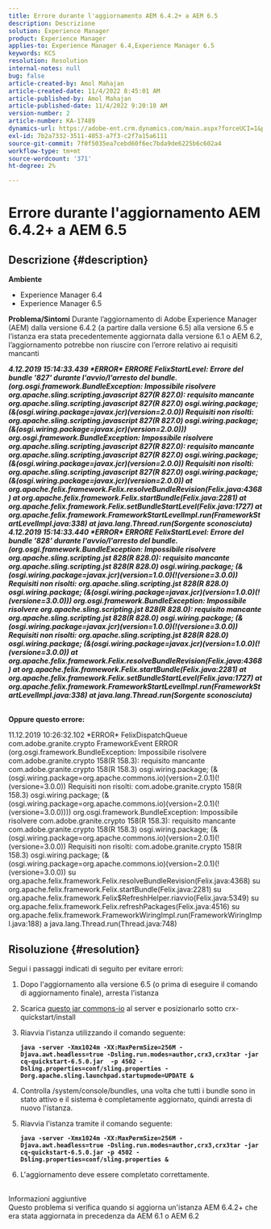 ```yaml
---
title: Errore durante l'aggiornamento AEM 6.4.2+ a AEM 6.5
description: Descrizione
solution: Experience Manager
product: Experience Manager
applies-to: Experience Manager 6.4,Experience Manager 6.5
keywords: KCS
resolution: Resolution
internal-notes: null
bug: false
article-created-by: Amol Mahajan
article-created-date: 11/4/2022 8:45:01 AM
article-published-by: Amol Mahajan
article-published-date: 11/4/2022 9:20:10 AM
version-number: 2
article-number: KA-17489
dynamics-url: https://adobe-ent.crm.dynamics.com/main.aspx?forceUCI=1&pagetype=entityrecord&etn=knowledgearticle&id=c239e0f7-1c5c-ed11-9561-6045bd006704
exl-id: 7b2a7332-3511-4053-a7f3-c2f7a15a6111
source-git-commit: 7f0f5035ea7cebd60f6ec7bda9de6225b6c602a4
workflow-type: tm+mt
source-wordcount: '371'
ht-degree: 2%

---
```


# Errore durante l&#39;aggiornamento AEM 6.4.2+ a AEM 6.5

## Descrizione {#description}

<b>Ambiente</b>
- Experience Manager 6.4
- Experience Manager 6.5

<b>Problema/Sintomi</b>
Durante l’aggiornamento di Adobe Experience Manager (AEM) dalla versione 6.4.2 (a partire dalla versione 6.5) alla versione 6.5 e l’istanza era stata precedentemente aggiornata dalla versione 6.1 o AEM 6.2, l’aggiornamento potrebbe non riuscire con l’errore relativo ai requisiti mancanti

<b>*4.12.2019 15:14:33.439 \*ERROR\* ERRORE FelixStartLevel: Errore del bundle &#39;827&#39; durante l&#39;avvio/l&#39;arresto del bundle. (org.osgi.framework.BundleException: Impossibile risolvere org.apache.sling.scripting.javascript 827(R 827.0): requisito mancante org.apache.sling.scripting.javascript 827(R 827.0) osgi.wiring.package; (&amp;(osgi.wiring.package=javax.jcr)(version=2.0.0)) Requisiti non risolti: org.apache.sling.scripting.javascript 827(R 827.0) osgi.wiring.package; (&amp;(osgi.wiring.package=javax.jcr)(version=2.0.0)))*
*org.osgi.framework.BundleException: Impossibile risolvere org.apache.sling.scripting.javascript 827(R 827.0): requisito mancante org.apache.sling.scripting.javascript 827(R 827.0) osgi.wiring.package; (&amp;(osgi.wiring.package=javax.jcr)(version=2.0.0)) Requisiti non risolti: org.apache.sling.scripting.javascript 827(R 827.0) osgi.wiring.package; (&amp;(osgi.wiring.package=javax.jcr)(version=2.0.0))*
*at org.apache.felix.framework.Felix.resolveBundleRevision(Felix.java:4368)*
*at org.apache.felix.framework.Felix.startBundle(Felix.java:2281)*
*at org.apache.felix.framework.Felix.setBundleStartLevel(Felix.java:1727)*
*at org.apache.felix.framework.FrameworkStartLevelImpl.run(FrameworkStartLevelImpl.java:338)*
*at java.lang.Thread.run(Sorgente sconosciuta)*
*4.12.2019 15:14:33.440 \*ERROR\* ERRORE FelixStartLevel: Errore del bundle &#39;828&#39; durante l&#39;avvio/l&#39;arresto del bundle. (org.osgi.framework.BundleException: Impossibile risolvere org.apache.sling.scripting.jst 828(R 828.0): requisito mancante org.apache.sling.scripting.jst 828(R 828.0) osgi.wiring.package; (&amp;(osgi.wiring.package=javax.jcr)(version=1.0.0)(!(versione=3.0.0)) Requisiti non risolti: org.apache.sling.scripting.jst 828(R 828.0) osgi.wiring.package; (&amp;(osgi.wiring.package=javax.jcr)(version=1.0.0)(!(versione=3.0.0)))*
*org.osgi.framework.BundleException: Impossibile risolvere org.apache.sling.scripting.jst 828(R 828.0): requisito mancante org.apache.sling.scripting.jst 828(R 828.0) osgi.wiring.package; (&amp;(osgi.wiring.package=javax.jcr)(version=1.0.0)(!(versione=3.0.0)) Requisiti non risolti: org.apache.sling.scripting.jst 828(R 828.0) osgi.wiring.package; (&amp;(osgi.wiring.package=javax.jcr)(version=1.0.0)(!(versione=3.0.0))*
*at org.apache.felix.framework.Felix.resolveBundleRevision(Felix.java:4368)*
*at org.apache.felix.framework.Felix.startBundle(Felix.java:2281)*
*at org.apache.felix.framework.Felix.setBundleStartLevel(Felix.java:1727)*
*at org.apache.felix.framework.FrameworkStartLevelImpl.run(FrameworkStartLevelImpl.java:338)*
*at java.lang.Thread.run(Sorgente sconosciuta)*

<br>Oppure questo errore:</b>

11.12.2019 10:26:32.102 \*ERROR\* FelixDispatchQueue com.adobe.granite.crypto FrameworkEvent ERROR (org.osgi.framework.BundleException: Impossibile risolvere com.adobe.granite.crypto 158(R 158.3): requisito mancante com.adobe.granite.crypto 158(R 158.3) osgi.wiring.package; (&amp;(osgi.wiring.package=org.apache.commons.io)(version=2.0.1)(!(versione=3.0.0)) Requisiti non risolti: com.adobe.granite.crypto 158(R 158.3) osgi.wiring.package; (&amp;(osgi.wiring.package=org.apache.commons.io)(version=2.0.1)(!(versione=3.0.0)))) org.osgi.framework.BundleException: Impossibile risolvere com.adobe.granite.crypto 158(R 158.3): requisito mancante com.adobe.granite.crypto 158(R 158.3) osgi.wiring.package; (&amp;(osgi.wiring.package=org.apache.commons.io)(version=2.0.1)(!(versione=3.0.0)) Requisiti non risolti: com.adobe.granite.crypto 158(R 158.3) osgi.wiring.package; (&amp;(osgi.wiring.package=org.apache.commons.io)(version=2.0.1)(!(versione=3.0.0)) su org.apache.felix.framework.Felix.resolveBundleRevision(Felix.java:4368) su org.apache.felix.framework.Felix.startBundle(Felix.java:2281) su org.apache.felix.framework.Felix$RefreshHelper.riavvio(Felix.java:5349) su org.apache.felix.framework.Felix.refreshPackages(Felix.java:4516) su org.apache.felix.framework.FrameworkWiringImpl.run(FrameworkWiringImpl.java:188) a java.lang.Thread.run(Thread.java:748)


## Risoluzione {#resolution}

Segui i passaggi indicati di seguito per evitare errori:
1. Dopo l&#39;aggiornamento alla versione 6.5 (o prima di eseguire il comando di aggiornamento finale), arresta l&#39;istanza
2. Scarica [questo jar commons-io](https://repo1.maven.org/maven2/commons-io/commons-io/2.6/commons-io-2.6.jar) al server e posizionarlo sotto crx-quickstart/install
3. Riavvia l&#39;istanza utilizzando il comando seguente:

   <b>`java -server -Xmx1024m -XX:MaxPermSize=256M -Djava.awt.headless=true -Dsling.run.modes=author,crx3,crx3tar -jar cq-quickstart-6.5.0.jar  -p 4502 -Dsling.properties=conf/sling.properties -Dorg.apache.sling.launchpad.startupmode=UPDATE &`</b>
4. Controlla /system/console/bundles, una volta che tutti i bundle sono in stato attivo e il sistema è completamente aggiornato, quindi arresta di nuovo l&#39;istanza.
5. Riavvia l&#39;istanza tramite il comando seguente:

   <b>`java -server -Xmx1024m -XX:MaxPermSize=256M -Djava.awt.headless=true -Dsling.run.modes=author,crx3,crx3tar -jar cq-quickstart-6.5.0.jar -p 4502 -Dsling.properties=conf/sling.properties &`</b>
6. L&#39;aggiornamento deve essere completato correttamente.

<br>Informazioni aggiuntive<br>
Questo problema si verifica quando si aggiorna un&#39;istanza AEM 6.4.2+ che era stata aggiornata in precedenza da AEM 6.1 o AEM 6.2
